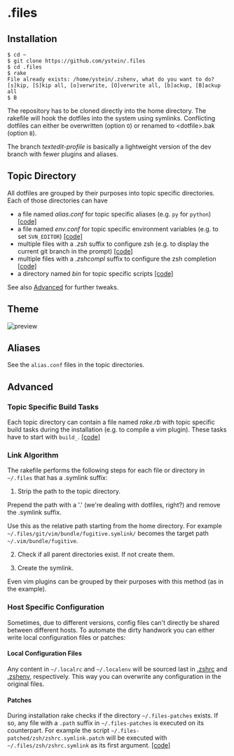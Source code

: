 # .files
## Installation

```
$ cd ~
$ git clone https://github.com/ystein/.files
$ cd .files
$ rake
File already exists: /home/ystein/.zshenv, what do you want to do?
[s]kip, [S]kip all, [o]verwrite, [O]verwrite all, [b]ackup, [B]ackup all
$ B
```

The repository has to be cloned directly into the home directory.
The rakefile will hook the dotfiles into the system using symlinks.
Conflicting dotfiles can either be overwritten (option ```O```) or renamed
to &lt;dotfile&gt;.bak (option ```B```).

The branch _textedit-profile_ is basically a lightweight version of the dev
branch with fewer plugins and aliases.

## Topic Directory
All dotfiles are grouped by their purposes into topic specific directories.
Each of those directories can have

* a file named  _alias.conf_ for topic specific aliases (e.g.
  ```py``` for ```python```) [[code]](https://github.com/ystein/.files/blob/dev-profile/zsh/zshrc.symlink#L21)
* a file named _env.conf_ for topic specific environment variables
  (e.g. to set ```SVN_EDITOR```) [[code]](https://github.com/ystein/.files/blob/dev-profile/zsh/zshenv.symlink#L7)
* multiple files with a _.zsh_ suffix to configure zsh (e.g. to display the
current git branch in the prompt) [[code]](https://github.com/ystein/.files/blob/dev-profile/zsh/zshrc.symlink#L24)
* multiple files with a _.zshcompl_ suffix to configure the zsh completion
  [[code]](https://github.com/ystein/.files/blob/dev-profile/zsh/zshrc.symlink#L18)
* a directory named _bin_ for topic specific scripts [[code]](https://github.com/ystein/.files/blob/dev-profile/zsh/zshenv.symlink#L4)

See also [Advanced](#advanced) for further tweaks.

## Theme
![preview](https://raw.github.com/ystein/.files/textedit-profile/preview.png)

## Aliases
See the ```alias.conf``` files in the topic directories.

## Advanced
### Topic Specific Build Tasks
Each topic directory can contain a file named _rake.rb_
with topic specific build tasks during the installation (e.g. to compile a
vim plugin). These tasks have to start with ```build_```.
[[code]](https://github.com/ystein/.files/blob/dev-profile/Rakefile#L5-7)

### Link Algorithm
The rakefile performs the following steps for each file or directory in
```~/.files``` that has a .symlink suffix:

1. Strip the path to the topic directory.

  Prepend the path with a '.' (we're dealing with dotfiles, right?) and remove the
  .symlink suffix.

  Use this as the relative path starting from the home directory. For example
  ```~/.files/git/vim/bundle/fugitive.symlink/```  becomes the target path ```~/.vim/bundle/fugitive```.

2. Check if all parent directories exist. If not create them.

3. Create the symlink.

Even vim plugins can be grouped by their purposes with this method (as
in the example).

### Host Specific Configuration
Sometimes, due to different versions, config files can't
directly be shared between different hosts.
To automate the dirty handwork you can either write local configuration files or
patches:

#### Local Configuration Files
Any content in ```~/.localrc``` and ```~/.localenv``` will be sourced last in
[.zshrc](https://github.com/ystein/.files/blob/dev-profile/zsh/zshrc.symlink#L27) and
[.zshenv](https://github.com/ystein/.files/blob/dev-profile/zsh/zshenv.symlink#L10), respectively.
This way you can overwrite any configuration in the original files.

#### Patches
During installation rake checks if the directory ```~/.files-patches``` exists.
If so, any file with a ```.path``` suffix in ```~/.files-patches``` is executed on its counterpart.
For example the script ```~/.files-patched/zsh/zshrc.symlink.patch``` will be
executed with ```~/.files/zsh/zshrc.symlink``` as its first argument.
[[code]](https://github.com/ystein/.files/blob/dev-profile/Rakefile#L22-31)
